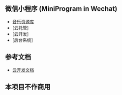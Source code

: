 ## 微信小程序 (MiniProgram in Wechat) 
- [音乐资源库](https://github.com/Binaryify/NeteaseCloudMusicApi)
- [云托管] 
- [云开发]
- [后台系统]

## 参考文档
- [云开发文档](https://developers.weixin.qq.com/miniprogram/dev/wxcloud/basis/getting-started.html)

## 本项目不作商用

